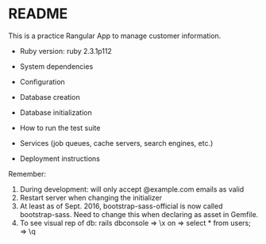 # README

This is a practice Rangular App to manage customer information.

* Ruby version: ruby 2.3.1p112

* System dependencies

* Configuration

* Database creation

* Database initialization

* How to run the test suite

* Services (job queues, cache servers, search engines, etc.)

* Deployment instructions


Remember:
1. During development: will only accept @example.com emails as valid
2. Restart server when changing the initializer
3. At least as of Sept. 2016, bootstrap-sass-official is now called bootstrap-sass. Need to change this when declaring as asset in Gemfile.
4. To see visual rep of db: rails dbconsole => \x on => select * from users; => \q
